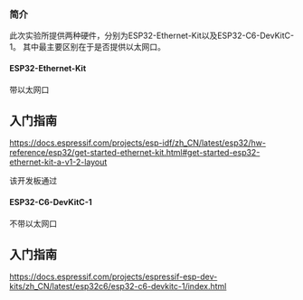 
### 简介
此次实验所提供两种硬件，分别为ESP32-Ethernet-Kit以及ESP32-C6-DevKitC-1。
其中最主要区别在于是否提供以太网口。
#### ESP32-Ethernet-Kit
带以太网口

## 入门指南

https://docs.espressif.com/projects/esp-idf/zh_CN/latest/esp32/hw-reference/esp32/get-started-ethernet-kit.html#get-started-esp32-ethernet-kit-a-v1-2-layout

该开发板通过
#### ESP32-C6-DevKitC-1
不带以太网口
## 入门指南
https://docs.espressif.com/projects/espressif-esp-dev-kits/zh_CN/latest/esp32c6/esp32-c6-devkitc-1/index.html

